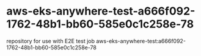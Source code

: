 # aws-eks-anywhere-test-a666f092-1762-48b1-bb60-585e0c1c258e-78
repository for use with E2E test job aws-eks-anywhere-test:a666f092-1762-48b1-bb60-585e0c1c258e-78
